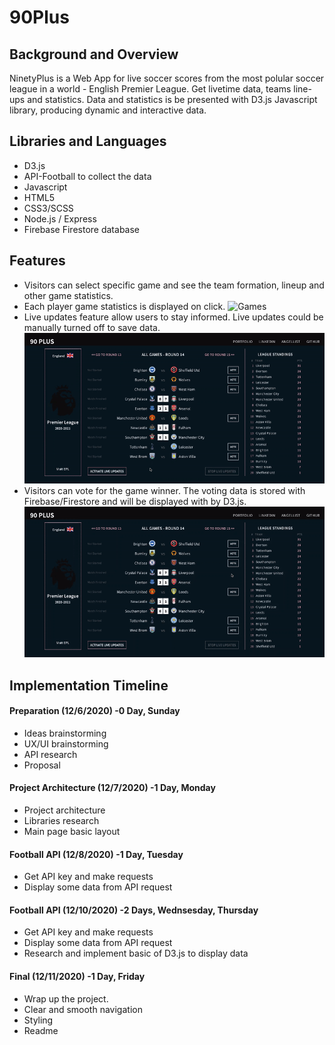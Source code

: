 # 90Plus

## Background and Overview 
NinetyPlus is a Web App for live soccer scores from the most polular soccer league in a world - English Premier League. Get livetime data, teams line-ups and  statistics. Data and statistics is be presented with D3.js Javascript library, producing dynamic and interactive data.

## Libraries and Languages

* D3.js
* API-Football to collect the data
* Javascript
* HTML5
* CSS3/SCSS
* Node.js / Express
* Firebase Firestore database

## Features
* Visitors can select specific game and see the team formation, lineup and other game statistics.
* Each player game statistics is displayed on click.
![Games](dist/images/games2.gif)
* Live updates feature allow users to stay informed. Live updates could be manually turned off to save data.
![Live Demo](dist/images/live_demo.gif)
* Visitors can vote for the game winner. The voting data is stored with Firebase/Firestore and will be displayed with by D3.js.
![Voting](dist/images/voting.gif)

## Implementation Timeline
#### Preparation (12/6/2020) -0 Day, Sunday
* Ideas brainstorming
* UX/UI brainstorming
* API research
* Proposal

#### Project Architecture (12/7/2020) -1 Day, Monday
* Project architecture
* Libraries research
* Main page basic layout

#### Football API (12/8/2020) -1 Day, Tuesday
* Get API key and make requests
* Display some data from API request

#### Football API (12/10/2020) -2 Days, Wednsesday, Thursday
* Get API key and make requests
* Display some data from API request
* Research and implement basic of D3.js to display data

#### Final (12/11/2020) -1 Day, Friday
* Wrap up the project.
* Clear and smooth navigation
* Styling
* Readme 

